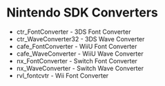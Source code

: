 # Nintendo SDK Converters
* ctr_FontConverter - 3DS Font Converter
* ctr_WaveConverter32 - 3DS Wave Converter
* cafe_FontConverter - WiiU Font Converter
* cafe_WaveConverter - WiiU Wave Converter
* nx_FontConverter - Switch Font Converter
* nx_WaveConverter - Switch Wave Converter
* rvl_fontcvtr - Wii Font Converter
